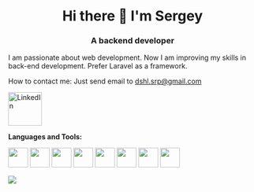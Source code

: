 <h1 align="center">Hi there 👋 I'm Sergey</h1>
<h3 align="center">A backend developer</h3>

I am passionate about web development. Now I am improving my skills in back-end development. Prefer Laravel as a framework.

How to contact me: Just send email to <a href = "mailto: dshl.srp@gmail.com">dshl.srp@gmail.com</a>

<a href="https://www.linkedin.com/in/sergey-dishli-a83398199"><img alt="LinkedIn" title="LinkedIn" height="68" src="https://cdn.jsdelivr.net/gh/devicons/devicon/icons/linkedin/linkedin-original-wordmark.svg" /></a>


**Languages and Tools:**  

<code><img height="40" src="https://cdn.jsdelivr.net/gh/devicons/devicon/icons/php/php-plain.svg" /></code>
<code><img height="40" src="https://cdn.jsdelivr.net/gh/devicons/devicon/icons/laravel/laravel-plain-wordmark.svg" /></code>
<code><img height="40" src="https://cdn.jsdelivr.net/gh/devicons/devicon/icons/html5/html5-original-wordmark.svg" /></code>
<code><img height="40" src="https://cdn.jsdelivr.net/gh/devicons/devicon/icons/css3/css3-original-wordmark.svg" /></code>
<code><img height="40" src="https://cdn.jsdelivr.net/gh/devicons/devicon/icons/javascript/javascript-original.svg" /></code>
<code><img height="40" src="https://cdn.jsdelivr.net/gh/devicons/devicon/icons/bootstrap/bootstrap-plain-wordmark.svg" /></code>
<code><img height="40" src="https://cdn.jsdelivr.net/gh/devicons/devicon/icons/postgresql/postgresql-original-wordmark.svg" /></code>
<code><img height="40" src="https://cdn.jsdelivr.net/gh/devicons/devicon/icons/docker/docker-original-wordmark.svg" /></code>

![](https://komarev.com/ghpvc/?username=sergeiwerty&label=Profile%20views&color=blueviolet&style=flat)
<!--
**sergeiwerty/sergeiwerty** is a ✨ _special_ ✨ repository because its `README.md` (this file) appears on your GitHub profile.

Here are some ideas to get you started:

- 🔭 I’m currently working on ...
- 🌱 I’m currently learning ...
- 👯 I’m looking to collaborate on ...
- 🤔 I’m looking for help with ...
- 💬 Ask me about ...
- 📫 How to reach me: ...
- 😄 Pronouns: ...
- ⚡ Fun fact: ...
-->
